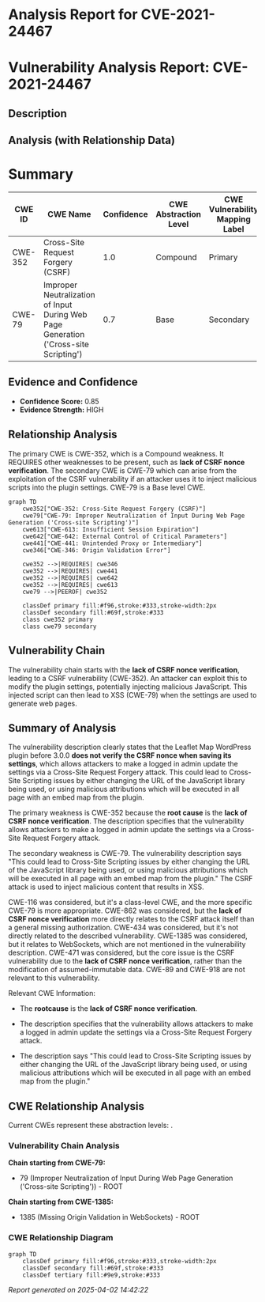 # Analysis Report for CVE-2021-24467

# Vulnerability Analysis Report: CVE-2021-24467

## Description



## Analysis (with Relationship Data)

# Summary
| CWE ID | CWE Name | Confidence | CWE Abstraction Level | CWE Vulnerability Mapping Label | CWE-Vulnerability Mapping Notes |
|---|---|---|---|---|---|
| CWE-352 | Cross-Site Request Forgery (CSRF) | 1.0 | Compound | Primary | Allowed |
| CWE-79 | Improper Neutralization of Input During Web Page Generation ('Cross-site Scripting') | 0.7 | Base | Secondary | Allowed |

## Evidence and Confidence

*   **Confidence Score:** 0.85
*   **Evidence Strength:** HIGH

## Relationship Analysis
The primary CWE is CWE-352, which is a Compound weakness. It REQUIRES other weaknesses to be present, such as **lack of CSRF nonce verification**. The secondary CWE is CWE-79 which can arise from the exploitation of the CSRF vulnerability if an attacker uses it to inject malicious scripts into the plugin settings. CWE-79 is a Base level CWE.

```mermaid
graph TD
    cwe352["CWE-352: Cross-Site Request Forgery (CSRF)"]
    cwe79["CWE-79: Improper Neutralization of Input During Web Page Generation ('Cross-site Scripting')"]
    cwe613["CWE-613: Insufficient Session Expiration"]
    cwe642["CWE-642: External Control of Critical Parameters"]
    cwe441["CWE-441: Unintended Proxy or Intermediary"]
    cwe346["CWE-346: Origin Validation Error"]

    cwe352 -->|REQUIRES| cwe346
    cwe352 -->|REQUIRES| cwe441
    cwe352 -->|REQUIRES| cwe642
    cwe352 -->|REQUIRES| cwe613
    cwe79 -->|PEEROF| cwe352

    classDef primary fill:#f96,stroke:#333,stroke-width:2px
    classDef secondary fill:#69f,stroke:#333
    class cwe352 primary
    class cwe79 secondary
```

## Vulnerability Chain
The vulnerability chain starts with the **lack of CSRF nonce verification**, leading to a CSRF vulnerability (CWE-352). An attacker can exploit this to modify the plugin settings, potentially injecting malicious JavaScript. This injected script can then lead to XSS (CWE-79) when the settings are used to generate web pages.

## Summary of Analysis
The vulnerability description clearly states that the Leaflet Map WordPress plugin before 3.0.0 **does not verify the CSRF nonce when saving its settings**, which allows attackers to make a logged in admin update the settings via a Cross-Site Request Forgery attack. This could lead to Cross-Site Scripting issues by either changing the URL of the JavaScript library being used, or using malicious attributions which will be executed in all page with an embed map from the plugin.

The primary weakness is CWE-352 because the **root cause** is the **lack of CSRF nonce verification**. The description specifies that the vulnerability allows attackers to make a logged in admin update the settings via a Cross-Site Request Forgery attack.

The secondary weakness is CWE-79. The vulnerability description says "This could lead to Cross-Site Scripting issues by either changing the URL of the JavaScript library being used, or using malicious attributions which will be executed in all page with an embed map from the plugin." The CSRF attack is used to inject malicious content that results in XSS.

CWE-116 was considered, but it's a class-level CWE, and the more specific CWE-79 is more appropriate. CWE-862 was considered, but the **lack of CSRF nonce verification** more directly relates to the CSRF attack itself than a general missing authorization. CWE-434 was considered, but it's not directly related to the described vulnerability. CWE-1385 was considered, but it relates to WebSockets, which are not mentioned in the vulnerability description. CWE-471 was considered, but the core issue is the CSRF vulnerability due to the **lack of CSRF nonce verification**, rather than the modification of assumed-immutable data. CWE-89 and CWE-918 are not relevant to this vulnerability.

Relevant CWE Information:
*   The **rootcause** is the **lack of CSRF nonce verification**.

*   The description specifies that the vulnerability allows attackers to make a logged in admin update the settings via a Cross-Site Request Forgery attack.

*   The description says "This could lead to Cross-Site Scripting issues by either changing the URL of the JavaScript library being used, or using malicious attributions which will be executed in all page with an embed map from the plugin."


## CWE Relationship Analysis

Current CWEs represent these abstraction levels: .


### Vulnerability Chain Analysis

**Chain starting from CWE-79:**
- 79 (Improper Neutralization of Input During Web Page Generation ('Cross-site Scripting')) - ROOT


**Chain starting from CWE-1385:**
- 1385 (Missing Origin Validation in WebSockets) - ROOT



### CWE Relationship Diagram

```mermaid
graph TD
    classDef primary fill:#f96,stroke:#333,stroke-width:2px
    classDef secondary fill:#69f,stroke:#333
    classDef tertiary fill:#9e9,stroke:#333
```



*Report generated on 2025-04-02 14:42:22*
